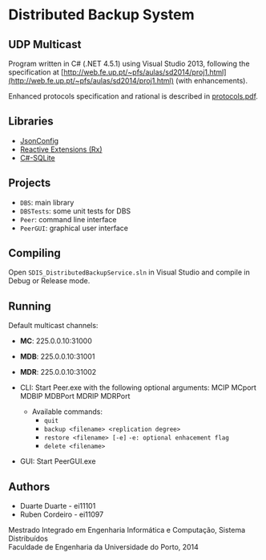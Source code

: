 Distributed Backup System
=========================

UDP Multicast
-------------

Program written in C# (.NET 4.5.1) using Visual Studio 2013, following the specification at [http://web.fe.up.pt/~pfs/aulas/sd2014/proj1.html](http://web.fe.up.pt/~pfs/aulas/sd2014/proj1.html) (with enhancements).

Enhanced protocols specification and rational is described in [protocols.pdf](protocols.pdf).

## Libraries

- [JsonConfig](https://github.com/Dynalon/JsonConfig)
- [Reactive Extensions (Rx)](http://msdn.microsoft.com/en-us/data/gg577609)
- [C#-SQLite](https://code.google.com/p/csharp-sqlite/)

## Projects

- `DBS`: main library
- `DBSTests`: some unit tests for DBS
- `Peer`: command line interface
- `PeerGUI`: graphical user interface

## Compiling

Open `SDIS_DistributedBackupService.sln` in Visual Studio and compile in Debug or Release mode.

## Running

Default multicast channels:

- **MC**: 225.0.0.10:31000
- **MDB**: 225.0.0.10:31001
- **MDR**: 225.0.0.10:31002

- CLI: Start Peer.exe with the following optional arguments: MCIP MCport MDBIP MDBPort MDRIP MDRPort
    - Available commands:
        - `quit`
        - `backup <filename> <replication degree>`
        - `restore <filename> [-e]` `-e: optional enhacement flag`
        - `delete <filename>`

- GUI: Start PeerGUI.exe

## Authors

- Duarte Duarte - ei11101
- Ruben Cordeiro - ei11097

Mestrado Integrado em Engenharia Informática e Computação, Sistema Distribuídos  
Faculdade de Engenharia da Universidade do Porto, 2014
